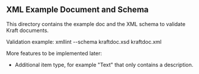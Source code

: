## XML Example Document and Schema

This directory contains the example doc and the XML schema to validate Kraft
documents.

Validation example:
  xmllint --schema kraftdoc.xsd kraftdoc.xml


More features to be implemented later:

- Additional item type, for example "Text" that only contains a description.
